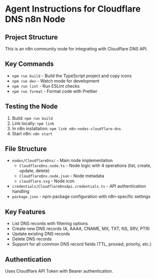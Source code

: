# Agent Instructions for Cloudflare DNS n8n Node

## Project Structure
This is an n8n community node for integrating with Cloudflare DNS API.

## Key Commands
- `npm run build` - Build the TypeScript project and copy icons
- `npm run dev` - Watch mode for development  
- `npm run lint` - Run ESLint checks
- `npm run format` - Format code with Prettier

## Testing the Node
1. Build: `npm run build`
2. Link locally: `npm link`
3. In n8n installation: `npm link n8n-nodes-cloudflare-dns`
4. Start n8n: `n8n start`

## File Structure
- `nodes/CloudflareDns/` - Main node implementation
  - `CloudflareDns.node.ts` - Node logic with 4 operations (list, create, update, delete)
  - `CloudflareDns.node.json` - Node metadata
  - `cloudflare.svg` - Node icon
- `credentials/CloudflareDnsApi.credentials.ts` - API authentication handling
- `package.json` - npm package configuration with n8n-specific settings

## Key Features
- List DNS records with filtering options
- Create new DNS records (A, AAAA, CNAME, MX, TXT, NS, SRV, PTR)
- Update existing DNS records
- Delete DNS records
- Support for all common DNS record fields (TTL, proxied, priority, etc.)

## Authentication
Uses Cloudflare API Token with Bearer authentication.
